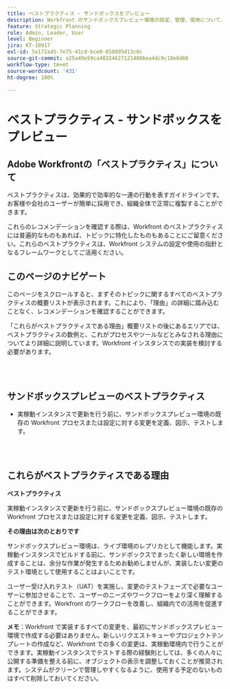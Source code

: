```yaml
---
title: ベストプラクティス - サンドボックスをプレビュー
description: Workfront のサンドボックスプレビュー環境の設定、管理、使用について、Adobe Workfront のエキスパートによるベストプラクティスのレコメンデーションを確認します。
feature: Strategic Planning
role: Admin, Leader, User
level: Beginner
jira: KT-10917
exl-id: 5e172ad5-7e75-41cd-bce0-858095d13c6c
source-git-commit: a25a49e59ca483246271214886ea4dc9c10e8d66
workflow-type: tm+mt
source-wordcount: '431'
ht-degree: 100%

---
```


# ベストプラクティス - サンドボックスをプレビュー

## Adobe Workfrontの「ベストプラクティス」について

ベストプラクティスは、効果的で効率的な一連の行動を表すガイドラインです。お客様や会社のユーザーが簡単に採用でき、組織全体で正常に複製することができます。

これらのレコメンデーションを確認する際は、Workfront のベストプラクティスには普遍的なものもあれば、トピックに特化したものもあることにご留意ください。これらのベストプラクティスは、Workfront システムの設定や使用の指針となるフレームワークとしてご活用ください。

## このページのナビゲート

このページをスクロールすると、まずそのトピックに関するすべてのベストプラクティスの概要リストが表示されます。これにより、「理由」の詳細に踏み込むことなく、レコメンデーションを確認することができます。

「これらがベストプラクティスである理由」概要リストの後にあるエリアでは、ベストプラクティスの数例と、これがプロセスやツールなどとみなされる理由についてより詳細に説明しています。Workfront インスタンスでの実装を検討する必要があります。

</br>
</br>

## サンドボックスプレビューのベストプラクティス

* 実稼動インスタンスで更新を行う前に、サンドボックスプレビュー環境の既存の Workfront プロセスまたは設定に対する変更を定義、図示、テストします。

</br>
</br>

## これらがベストプラクティスである理由

**ベストプラクティス**

実稼動インスタンスで更新を行う前に、サンドボックスプレビュー環境の既存の Workfront プロセスまたは設定に対する変更を定義、図示、テストします。

**その理由は次のとおりです**

サンドボックスプレビュー環境は、ライブ環境のレプリカとして機能します。実稼動インスタンスでビルドする前に、サンドボックスでまったく新しい環境を作成することは、余分な作業が発生するためお勧めしませんが、実装したい変更のテスト環境として使用することはよいことです。

ユーザー受け入れテスト（UAT）を実施し、変更のテストフェーズで必要なユーザーに参加させることで、ユーザーのニーズやワークフローをより深く理解することができます。Workfront のワークフローを改善し、組織内での活用を促進することができます。


**メモ**：Workfront で実装するすべての変更を、最初にサンドボックスプレビュー環境で作成する必要はありません。新しいリクエストキューやプロジェクトテンプレートの作成など、Workfront での多くの変更は、実稼動環境内で行うことができます。実稼動インスタンスでテストする際の経験則としては、多くの人々に公開する準備を整える前に、オブジェクトの表示を調整しておくことが推奨されます。システムがクリーンで管理しやすくなるように、使用する予定のないものはすべて削除しておいてください。
